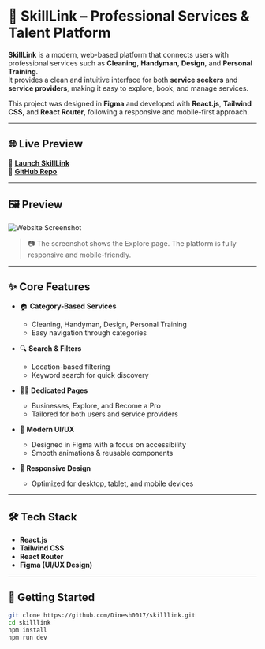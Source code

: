 # 🌟 SkillLink – Professional Services & Talent Platform  

**SkillLink** is a modern, web-based platform that connects users with professional services such as **Cleaning**, **Handyman**, **Design**, and **Personal Training**.  
It provides a clean and intuitive interface for both **service seekers** and **service providers**, making it easy to explore, book, and manage services.  

This project was designed in **Figma** and developed with **React.js**, **Tailwind CSS**, and **React Router**, following a responsive and mobile-first approach.  

---

## 🌐 Live Preview  

🚀 [**Launch SkillLink**](https://skilllink.vercel.app/)  
🔗 [**GitHub Repo**](https://github.com/Dinesh0017/skilllink)  

---

## 🖼️ Preview  

![Website Screenshot](https://github.com/Dinesh0017/skilllink/blob/main/preview.png)  

> 📷 The screenshot shows the Explore page. The platform is fully responsive and mobile-friendly.  

---

## ✨ Core Features  

- 🏠 **Category-Based Services**  
  - Cleaning, Handyman, Design, Personal Training  
  - Easy navigation through categories  

- 🔍 **Search & Filters**  
  - Location-based filtering  
  - Keyword search for quick discovery  

- 👨‍💼 **Dedicated Pages**  
  - Businesses, Explore, and Become a Pro  
  - Tailored for both users and service providers  

- 🎨 **Modern UI/UX**  
  - Designed in Figma with a focus on accessibility  
  - Smooth animations & reusable components  

- 📱 **Responsive Design**  
  - Optimized for desktop, tablet, and mobile devices  

---

## 🛠️ Tech Stack  

- **React.js**  
- **Tailwind CSS**  
- **React Router**  
- **Figma (UI/UX Design)**  

---

## 🚀 Getting Started  

```bash
git clone https://github.com/Dinesh0017/skilllink.git
cd skilllink
npm install
npm run dev


